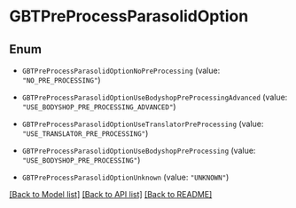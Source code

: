 # GBTPreProcessParasolidOption

## Enum


* `GBTPreProcessParasolidOptionNoPreProcessing` (value: `"NO_PRE_PROCESSING"`)

* `GBTPreProcessParasolidOptionUseBodyshopPreProcessingAdvanced` (value: `"USE_BODYSHOP_PRE_PROCESSING_ADVANCED"`)

* `GBTPreProcessParasolidOptionUseTranslatorPreProcessing` (value: `"USE_TRANSLATOR_PRE_PROCESSING"`)

* `GBTPreProcessParasolidOptionUseBodyshopPreProcessing` (value: `"USE_BODYSHOP_PRE_PROCESSING"`)

* `GBTPreProcessParasolidOptionUnknown` (value: `"UNKNOWN"`)


[[Back to Model list]](../README.md#documentation-for-models) [[Back to API list]](../README.md#documentation-for-api-endpoints) [[Back to README]](../README.md)


